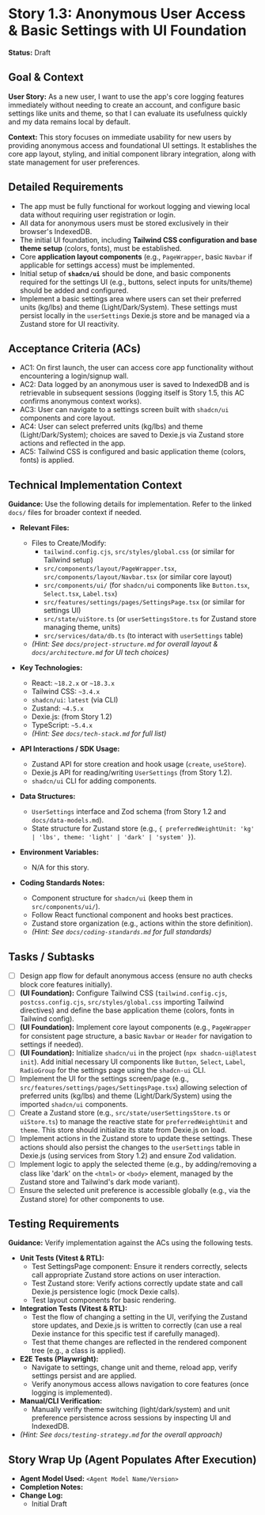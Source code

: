 # Story 1.3: Anonymous User Access & Basic Settings with UI Foundation

**Status:** Draft

## Goal & Context

**User Story:** As a new user, I want to use the app's core logging features immediately without needing to create an account, and configure basic settings like units and theme, so that I can evaluate its usefulness quickly and my data remains local by default.

**Context:** This story focuses on immediate usability for new users by providing anonymous access and foundational UI settings. It establishes the core app layout, styling, and initial component library integration, along with state management for user preferences.

## Detailed Requirements

* The app must be fully functional for workout logging and viewing local data without requiring user registration or login.
* All data for anonymous users must be stored exclusively in their browser's IndexedDB.
* The initial UI foundation, including **Tailwind CSS configuration and base theme setup** (colors, fonts), must be established.
* Core **application layout components** (e.g., `PageWrapper`, basic `Navbar` if applicable for settings access) must be implemented.
* Initial setup of **`shadcn/ui`** should be done, and basic components required for the settings UI (e.g., buttons, select inputs for units/theme) should be added and configured.
* Implement a basic settings area where users can set their preferred units (kg/lbs) and theme (Light/Dark/System). These settings must persist locally in the `userSettings` Dexie.js store and be managed via a Zustand store for UI reactivity.

## Acceptance Criteria (ACs)

* AC1: On first launch, the user can access core app functionality without encountering a login/signup wall.
* AC2: Data logged by an anonymous user is saved to IndexedDB and is retrievable in subsequent sessions (logging itself is Story 1.5, this AC confirms anonymous context works).
* AC3: User can navigate to a settings screen built with `shadcn/ui` components and core layout.
* AC4: User can select preferred units (kg/lbs) and theme (Light/Dark/System); choices are saved to Dexie.js via Zustand store actions and reflected in the app.
* AC5: Tailwind CSS is configured and basic application theme (colors, fonts) is applied.

## Technical Implementation Context

**Guidance:** Use the following details for implementation. Refer to the linked `docs/` files for broader context if needed.

* **Relevant Files:**
  * Files to Create/Modify:
    * `tailwind.config.cjs`, `src/styles/global.css` (or similar for Tailwind setup)
    * `src/components/layout/PageWrapper.tsx`, `src/components/layout/Navbar.tsx` (or similar core layout)
    * `src/components/ui/` (for `shadcn/ui` components like `Button.tsx`, `Select.tsx`, `Label.tsx`)
    * `src/features/settings/pages/SettingsPage.tsx` (or similar for settings UI)
    * `src/state/uiStore.ts` (or `userSettingsStore.ts` for Zustand store managing theme, units)
    * `src/services/data/db.ts` (to interact with `userSettings` table)
  * _(Hint: See `docs/project-structure.md` for overall layout & `docs/architecture.md` for UI tech choices)_

* **Key Technologies:**
  * React: `~18.2.x` or `~18.3.x`
  * Tailwind CSS: `~3.4.x`
  * `shadcn/ui`: `latest` (via CLI)
  * Zustand: `~4.5.x`
  * Dexie.js: (from Story 1.2)
  * TypeScript: `~5.4.x`
  * _(Hint: See `docs/tech-stack.md` for full list)_

* **API Interactions / SDK Usage:**
  * Zustand API for store creation and hook usage (`create`, `useStore`).
  * Dexie.js API for reading/writing `UserSettings` (from Story 1.2).
  * `shadcn/ui` CLI for adding components.

* **Data Structures:**
  * `UserSettings` interface and Zod schema (from Story 1.2 and `docs/data-models.md`).
  * State structure for Zustand store (e.g., `{ preferredWeightUnit: 'kg' | 'lbs', theme: 'light' | 'dark' | 'system' }`).

* **Environment Variables:**
  * N/A for this story.

* **Coding Standards Notes:**
  * Component structure for `shadcn/ui` (keep them in `src/components/ui/`).
  * Follow React functional component and hooks best practices.
  * Zustand store organization (e.g., actions within the store definition).
  * _(Hint: See `docs/coding-standards.md` for full standards)_

## Tasks / Subtasks

* [ ] Design app flow for default anonymous access (ensure no auth checks block core features initially).
* [ ] **(UI Foundation):** Configure Tailwind CSS (`tailwind.config.cjs`, `postcss.config.cjs`, `src/styles/global.css` importing Tailwind directives) and define the base application theme (colors, fonts in Tailwind config).
* [ ] **(UI Foundation):** Implement core layout components (e.g., `PageWrapper` for consistent page structure, a basic `Navbar` or `Header` for navigation to settings if needed).
* [ ] **(UI Foundation):** Initialize `shadcn/ui` in the project (`npx shadcn-ui@latest init`). Add initial necessary UI components like `Button`, `Select`, `Label`, `RadioGroup` for the settings page using the `shadcn-ui` CLI.
* [ ] Implement the UI for the settings screen/page (e.g., `src/features/settings/pages/SettingsPage.tsx`) allowing selection of preferred units (kg/lbs) and theme (Light/Dark/System) using the imported `shadcn/ui` components.
* [ ] Create a Zustand store (e.g., `src/state/userSettingsStore.ts` or `uiStore.ts`) to manage the reactive state for `preferredWeightUnit` and `theme`. This store should initialize its state from Dexie.js on load.
* [ ] Implement actions in the Zustand store to update these settings. These actions should also persist the changes to the `userSettings` table in Dexie.js (using services from Story 1.2) and ensure Zod validation.
* [ ] Implement logic to apply the selected theme (e.g., by adding/removing a class like 'dark' on the `<html>` or `<body>` element, managed by the Zustand store and Tailwind's dark mode variant).
* [ ] Ensure the selected unit preference is accessible globally (e.g., via the Zustand store) for other components to use.

## Testing Requirements

**Guidance:** Verify implementation against the ACs using the following tests.

* **Unit Tests (Vitest & RTL):**
  * Test SettingsPage component: Ensure it renders correctly, selects call appropriate Zustand store actions on user interaction.
  * Test Zustand store: Verify actions correctly update state and call Dexie.js persistence logic (mock Dexie calls).
  * Test layout components for basic rendering.
* **Integration Tests (Vitest & RTL):**
  * Test the flow of changing a setting in the UI, verifying the Zustand store updates, and Dexie.js is written to correctly (can use a real Dexie instance for this specific test if carefully managed).
  * Test that theme changes are reflected in the rendered component tree (e.g., a class is applied).
* **E2E Tests (Playwright):**
  * Navigate to settings, change unit and theme, reload app, verify settings persist and are applied.
  * Verify anonymous access allows navigation to core features (once logging is implemented).
* **Manual/CLI Verification:**
  * Manually verify theme switching (light/dark/system) and unit preference persistence across sessions by inspecting UI and IndexedDB.
* _(Hint: See `docs/testing-strategy.md` for the overall approach)_

## Story Wrap Up (Agent Populates After Execution)

* **Agent Model Used:** `<Agent Model Name/Version>`
* **Completion Notes:**
* **Change Log:**
  * Initial Draft
